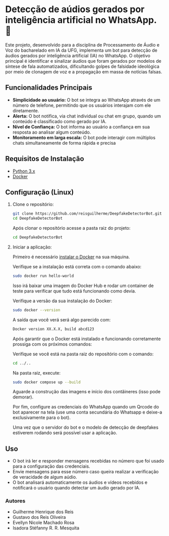 # Detecção de aúdios gerados por inteligência artificial no WhatsApp. 🤖


Este projeto, desenvolvido para a disciplina de Processamento de Áudio e Voz do bacharelado em IA da UFG, implementa um bot para detecção de áudios gerados por inteligência artificial (IA) no WhatsApp. O objetivo principal é identificar e sinalizar áudios que foram gerados por modelos de síntese de fala automatizados, dificultando golpes de falsidade ideológica por meio de clonagem de voz e a propagação em massa de notícias falsas.

## Funcionalidades Principais

- **Simplicidade ao usuário:** O bot se integra ao WhatsApp através de um número de telefone, permitindo que os usuários interajam com ele diretamente.
- **Alerta:** O bot notifica, via chat individual ou chat em grupo, quando um conteúdo é classificado como gerado por IA.
- **Nível de Confiança:** O bot informa ao usuário a confiança em sua resposta ao analisar algum conteúdo.
- **Monitoramento em larga escala:** O bot pode interagir com múltiplos chats simultaneamente de forma rápida e precisa

## Requisitos de Instalação

- [Python 3.x](https://www.python.org/)
- [Docker](https://www.docker.com/)

## Configuração (Linux)

1. Clone o repositório:

   ```bash
   git clone https://github.com/reisguilherme/DeepfakeDetectorBot.git
   cd DeepfakeDetectorBot
   ```

   Após clonar o repositório acesse a pasta raiz do projeto:

    ```bash
   cd DeepfakeDetectorBot
   ```

3. Iniciar a aplicação:

   Primeiro é necessário [instalar o Docker](https://docs.docker.com/engine/install/ubuntu/) na sua máquina.

   Verifique se a instalação está correta com o comando abaixo:

   ```bash
   sudo docker run hello-world
   ```
   Isso irá baixar uma imagem do Docker Hub e rodar um container de teste para verificar que tudo está funcionando como devia.

   Verifique a versão da sua instalação do Docker:

   ```bash
   sudo docker --version
   ```
   A saída que você verá será algo parecido com:
   ```bash
   Docker version XX.X.X, build abcd123
   ```

   Após garantir que o Docker está instalado e funcionando corretamente prossiga com os próximos comandos:

   Verifique se você está na pasta raiz do repositório com o comando:
   ```bash
   cd ../..
   ```
   Na pasta raiz, execute:
   ```bash
   sudo docker compose up --build
   ```
   Aguarde a construção das imagens e início dos contâineres (isso pode demorar).

   Por fim, configure as credenciais do WhatsApp quando um Qrcode do bot aparecer na tela (use uma conta secundária do Whatsapp e deixe-a exclusivamente para o bot).

   Uma vez que o servidor do bot e o modelo de detecção de deepfakes estiverem rodando será possível usar a aplicação.

## Uso

- O bot irá ler e responder mensagens recebidas no número que foi usado para a configuração das credenciais.
- Envie mensagens para esse número caso queira realizar a verificação de veracidade de algum aúdio.
- O bot analisará automaticamente os áudios e vídeos recebidos e notificará o usuário quando detectar um áudio gerado por IA.

### Autores 
- Guilherme Henrique dos Reis
- Gustavo dos Reis Oliveira
- Evellyn Nicole Machado Rosa
- Isadora Stéfanny R. R. Mesquita
